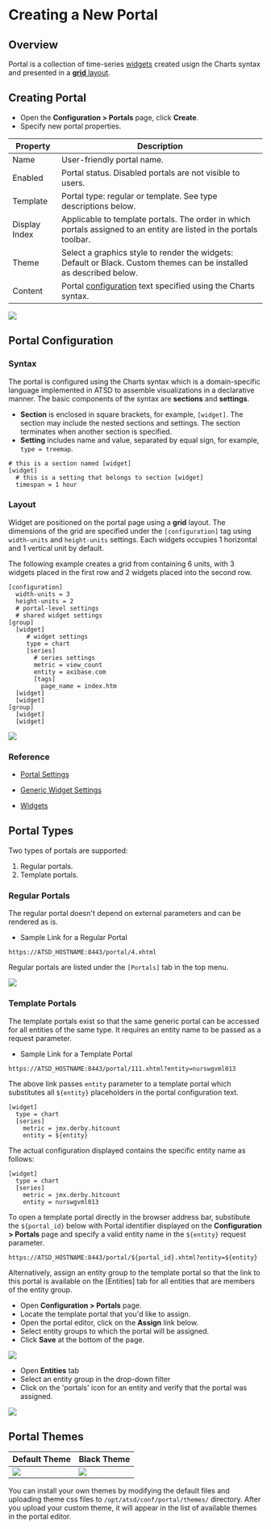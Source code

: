 # Creating a New Portal

## Overview

Portal is a collection of time-series [widgets](https://axibase.com/products/axibase-time-series-database/visualization/widgets/) created usign the Charts syntax and presented in a [**grid** layout](portal-settings.md).

## Creating Portal

- Open the **Configuration > Portals** page, click **Create**.
- Specify new portal properties.

| **Property** | **Description** |
|---|---|
| Name | User-friendly portal name.|
| Enabled | Portal status. Disabled portals are not visible to users. |
| Template | Portal type: regular or template. See type descriptions below.  |
| Display Index | Applicable to template portals. The order in which portals assigned to an entity are listed in the portals toolbar. |
| Theme | Select a graphics style to render the widgets: Default or Black. Custom themes can be installed as described below.|
| Content | Portal [configuration](portal-settings.md) text specified using the Charts syntax. |

![](resources/config_portal.png)

## Portal Configuration  

### Syntax

The portal is configured using the Charts syntax which is a domain-specific language implemented in ATSD to assemble visualizations in a declarative manner. The basic components of the syntax are **sections** and **settings**.

* **Section** is enclosed in square brackets, for example, `[widget]`. The section may include the nested sections and settings. The section terminates when another section is specified.
* **Setting** includes name and value, separated by equal sign, for example, `type = treemap`.

```ls
# this is a section named [widget]
[widget]
  # this is a setting that belongs to section [widget]
  timespan = 1 hour
```

### Layout

Widget are positioned on the portal page using a **grid** layout. The dimensions of the grid are specified under the `[configuration]` tag using `width-units` and `height-units` settings. Each widgets occupies 1 horizontal and 1 vertical unit by default.

The following example creates a grid from containing 6 units, with 3 widgets placed in the first row and 2 widgets placed into the second row.

```ls
[configuration]
  width-units = 3
  height-units = 2
  # portal-level settings
  # shared widget settings
[group]
  [widget]
     # widget settings  
     type = chart
     [series]
       # series settings
       metric = view_count
       entity = axibase.com
       [tags]
         page_name = index.htm
  [widget]
  [widget]
[group]
  [widget]
  [widget]
```

![](resources/portal_config_ex_32.png)

### Reference

* [Portal Settings](https://axibase.com/products/axibase-time-series-database/visualization/widgets/portal-settings/)

* [Generic Widget Settings](https://axibase.com/products/axibase-time-series-database/visualization/widgets/configuring-the-widgets/)

* [Widgets](https://axibase.com/products/axibase-time-series-database/visualization/widgets/)

## Portal Types

Two types of portals are supported:

1. Regular portals. 
2. Template portals. 

### Regular Portals

The regular portal doesn't depend on external parameters and can be rendered as is.

* Sample Link for a Regular Portal

```
https://ATSD_HOSTNAME:8443/portal/4.xhtml
```

Regular portals are listed under the `[Portals]` tab in the top menu.

![](resources/portals_dropdown.1.png)

### Template Portals

The template portals exist so that the same generic portal can be accessed for all entities of the same type. It requires an entity name to be passed as a request parameter.

* Sample Link for a Template Portal

```
https://ATSD_HOSTNAME:8443/portal/111.xhtml?entity=nurswgvml013
```

The above link passes `entity` parameter to a template portal which substitutes all `${entity}` placeholders in the portal configuration text. 

```ls
[widget]
  type = chart
  [series]
    metric = jmx.derby.hitcount
    entity = ${entity}
```

The actual configuration displayed contains the specific entity name as follows:

```ls
[widget]
  type = chart
  [series]
    metric = jmx.derby.hitcount
    entity = nurswgvml013
```

To open a template portal directly in the browser address bar, substibute the `${portal_id}` below with Portal identifier displayed on the **Configuration > Portals** page and specify a valid entity name in the `${entity}` request parameter.

```
https://ATSD_HOSTNAME:8443/portal/${portal_id}.xhtml?entity=${entity}
```

Alternatively, assign an entity group to the template portal so that the link to this portal is available on the [Entities] tab for all entities that are members of the entity group.

* Open **Configuration > Portals** page.
* Locate the template portal that you'd like to assign.
* Open the portal editor, click on the **Assign** link below.
* Select entity groups to which the portal will be assigned.
* Click **Save** at the bottom of the page.

![](resources/portal_assign.png)

* Open **Entities** tab
* Select an entity group in the drop-down filter
* Click on the 'portals' icon for an entity and verify that the portal was assigned.

![](resources/portals_icon.png)

## Portal Themes

| Default Theme| Black Theme |
|---|---|
| ![](resources/portal_theme_default.png) | ![](resources/portal_theme_dark.png) |

You can install your own themes by modifying the default files and uploading theme css files to `/opt/atsd/conf/portal/themes/` directory. After you upload your custom theme, it will appear in the list of available themes in the portal editor.
